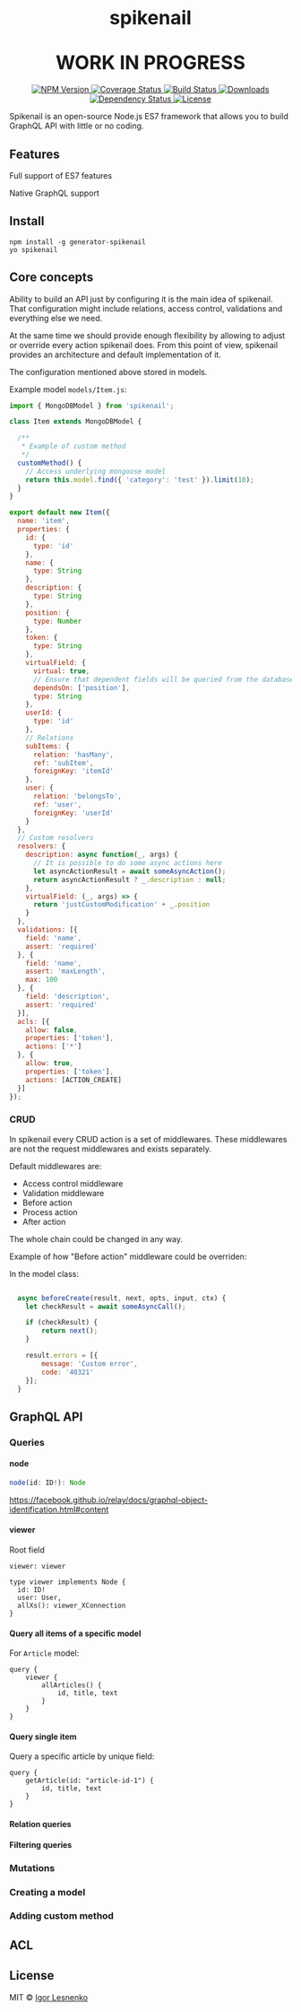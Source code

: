 <big><h1 align="center">spikenail</h1></big>

<big><h1 align="center">WORK IN PROGRESS</h1></big>

<p align="center">
  <a href="https://npmjs.org/package/spikenail">
    <img src="https://img.shields.io/npm/v/spikenail.svg?style=flat-square"
         alt="NPM Version">
  </a>

  <a href="https://coveralls.io/r/spikenail/spikenail">
    <img src="https://img.shields.io/coveralls/spikenail/spikenail.svg?style=flat-square"
         alt="Coverage Status">
  </a>

  <a href="https://travis-ci.org/spikenail/spikenail">
    <img src="https://img.shields.io/travis/spikenail/spikenail.svg?style=flat-square"
         alt="Build Status">
  </a>

  <a href="https://npmjs.org/package/spikenail">
    <img src="http://img.shields.io/npm/dm/spikenail.svg?style=flat-square"
         alt="Downloads">
  </a>

  <a href="https://david-dm.org/spikenail/spikenail.svg">
    <img src="https://david-dm.org/spikenail/spikenail.svg?style=flat-square"
         alt="Dependency Status">
  </a>

  <a href="https://github.com/spikenail/spikenail/blob/master/LICENSE">
    <img src="https://img.shields.io/npm/l/spikenail.svg?style=flat-square"
         alt="License">
  </a>
</p>

Spikenail is an open-source Node.js ES7 framework that allows you to build GraphQL API with little or no coding.

## Features

Full support of ES7 features

Native GraphQL support

## Install

```
npm install -g generator-spikenail
yo spikenail
```

## Core concepts

Ability to build an API just by configuring it is the main idea of spikenail.
That configuration might include relations, access control, validations and everything else we need.

At the same time we should provide enough flexibility by allowing to adjust or override every action spikenail does.
From this point of view, spikenail provides an architecture and default implementation of it.

The configuration mentioned above stored in models.

Example model `models/Item.js`:

```js
import { MongoDBModel } from 'spikenail';

class Item extends MongoDBModel {

  /**
   * Example of custom method
   */
  customMethod() {
    // Access underlying mongoose model
    return this.model.find({ 'category': 'test' }).limit(10);
  }
}

export default new Item({
  name: 'item',
  properties: {
    id: {
      type: 'id'
    },
    name: {
      type: String
    },
    description: {
      type: String
    },
    position: {
      type: Number
    },
    token: {
      type: String
    },
    virtualField: {
      virtual: true,
      // Ensure that dependent fields will be queried from the database
      dependsOn: ['position'],
      type: String
    },
    userId: {
      type: 'id'
    },
    // Relations
    subItems: {
      relation: 'hasMany',
      ref: 'subItem',
      foreignKey: 'itemId'
    },
    user: {
      relation: 'belongsTo',
      ref: 'user',
      foreignKey: 'userId'
    }
  },
  // Custom resolvers
  resolvers: {
    description: async function(_, args) {
      // It is possible to do some async actions here
      let asyncActionResult = await someAsyncAction();
      return asyncActionResult ? _.description : null;
    },
    virtualField: (_, args) => {
      return 'justCustomModification' + _.position
    }
  },
  validations: [{
    field: 'name',
    assert: 'required'
  }, {
    field: 'name',
    assert: 'maxLength',
    max: 100
  }, {
    field: 'description',
    assert: 'required'
  }],
  acls: [{
    allow: false,
    properties: ['token'],
    actions: ['*']
  }, {
    allow: true,
    properties: ['token'],
    actions: [ACTION_CREATE]
  }]
});
```

### CRUD

In spikenail every CRUD action is a set of middlewares.
These middlewares are not the request middlewares and exists separately.

Default middlewares are:

* Access control middleware
* Validation middleware
* Before action
* Process action
* After action

The whole chain could be changed in any way.

Example of how "Before action" middleware could be overriden:

In the model class:

```js

  async beforeCreate(result, next, opts, input, ctx) {
    let checkResult = await someAsyncCall();

    if (checkResult) {
        return next();
    }

    result.errors = [{
        message: 'Custom error',
        code: '40321'
    }];
  }

```

## GraphQL API

### Queries

#### node

```js
node(id: ID!): Node
```

https://facebook.github.io/relay/docs/graphql-object-identification.html#content

#### viewer

Root field

```
viewer: viewer

type viewer implements Node {
  id: ID!
  user: User,
  allXs(): viewer_XConnection
}
```


#### Query all items of a specific model

For `Article` model:

```
query {
    viewer {
        allArticles() {
            id, title, text
        }
    }
}
```


#### Query single item

Query a specific article by unique field:

```
query {
    getArticle(id: "article-id-1") {
        id, title, text
    }
}
```

#### Relation queries

#### Filtering queries

### Mutations

### Creating a model

### Adding custom method

## ACL

## License

MIT © [Igor Lesnenko](http://github.com/spikenail)

[npm-url]: https://npmjs.org/package/spikenail
[npm-image]: https://img.shields.io/npm/v/spikenail.svg?style=flat-square

[travis-url]: https://travis-ci.org/spikenail/spikenail
[travis-image]: https://img.shields.io/travis/spikenail/spikenail.svg?style=flat-square

[coveralls-url]: https://coveralls.io/r/spikenail/spikenail
[coveralls-image]: https://img.shields.io/coveralls/spikenail/spikenail.svg?style=flat-square

[depstat-url]: https://david-dm.org/spikenail/spikenail
[depstat-image]: https://david-dm.org/spikenail/spikenail.svg?style=flat-square

[download-badge]: http://img.shields.io/npm/dm/spikenail.svg?style=flat-square
